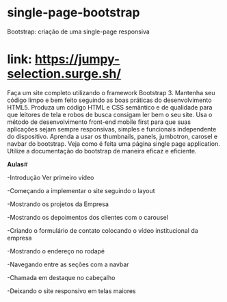 # single-page-bootstrap

Bootstrap: criação de uma single-page responsiva

# link: https://jumpy-selection.surge.sh/

Faça um site completo utilizando o framework Bootstrap 3.
Mantenha seu código limpo e bem feito seguindo as boas práticas do desenvolvimento HTML5.
Produza um código HTML e CSS semântico e de qualidade para que leitores de tela e robos de busca consigam ler bem o seu site.
Usa o método de desenvolvimento front-end mobile first para que suas aplicações sejam sempre responsivas, simples e funcionais independente do dispositivo.
Aprenda a usar os thumbnails, panels, jumbotron, carosel e navbar do bootstrap.
Veja como é feita uma página single page application.
Utilize a documentação do bootstrap de maneira eficaz e eficiente.

**Aulas**#

-Introdução Ver primeiro vídeo

-Começando a implementar o site seguindo o layout

-Mostrando os projetos da Empresa

-Mostrando os depoimentos dos clientes com o carousel

-Criando o formulário de contato colocando o vídeo institucional da empresa

-Mostrando o endereço no rodapé

-Navegando entre as seções com a navbar

-Chamada em destaque no cabeçalho

-Deixando o site responsivo em telas maiores
